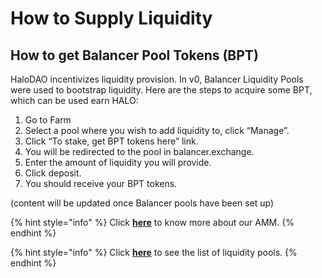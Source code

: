 # How to Supply Liquidity

## How to get Balancer Pool Tokens \(BPT\)

HaloDAO incentivizes liquidity provision. In v0, Balancer Liquidity Pools were used to bootstrap liquidity. Here are the steps to acquire some BPT, which can be used earn HALO:

1. Go to Farm
2. Select a pool where you wish to add liquidity to, click “Manage”.
3. Click “To stake, get BPT tokens here” link.
4. You will be redirected to the pool in balancer.exchange.
5. Enter the amount of liquidity you will provide.
6. Click deposit.
7. You should receive your BPT tokens. 

\(content will be updated once Balancer pools have been set up\)  


{% hint style="info" %}
Click [**here**](../products/automated-market-maker/) to know more about our AMM.
{% endhint %}

{% hint style="info" %}
Click [**here**](../products/automated-market-maker/stablecoin-marketplace.md) to see the list of liquidity pools.
{% endhint %}



